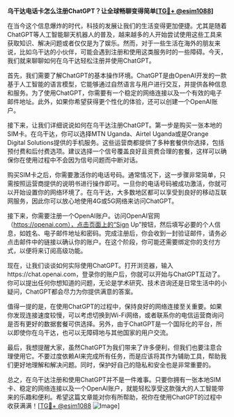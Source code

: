 **乌干达电话卡怎么注册ChatGPT？让全球畅聊变得简单[[TG💪+ @esim1088](https://t.me/s/esim1088)]**

在当今这个信息爆炸的时代，科技的发展让我们的生活变得更加便捷。尤其是随着ChatGPT等人工智能聊天机器人的普及，越来越多的人开始尝试使用这些工具来获取知识、解决问题或者仅仅是为了娱乐。然而，对于一些生活在海外的朋友来说，比如乌干达的小伙伴，可能会遇到注册和使用这类服务时的一些障碍。今天，我们就来聊聊如何在乌干达轻松注册并使用ChatGPT。

首先，我们需要了解ChatGPT的基本操作环境。ChatGPT是由OpenAI开发的一款基于人工智能的语言模型，它能够通过自然语言与用户进行交互，并提供各种信息和服务。为了使用ChatGPT，你需要有一个稳定的网络连接以及一个有效的电子邮件地址。此外，如果你希望获得更个性化的体验，还可以创建一个OpenAI账户。

接下来，让我们详细说说如何在乌干达注册ChatGPT。第一步是购买一张本地的SIM卡。在乌干达，你可以选择MTN Uganda、Airtel Uganda或是Orange Digital Solutions提供的手机服务。这些运营商都提供了多种套餐供你选择，包括预付费和后付费选项。建议选择一个信号覆盖良好且资费合理的套餐，这样可以确保你在使用过程中不会因为信号问题而中断对话。

购买SIM卡之后，你需要激活你的电话号码。通常情况下，这一步骤非常简单，只需按照运营商提供的说明书进行操作即可。一旦你的电话号码被成功激活，你就可以开始设置你的网络环境了。在乌干达，大多数地区都可以享受到良好的移动互联网服务，因此你可以放心地使用4G或5G网络来访问ChatGPT。

接下来，你需要注册一个OpenAI账户。访问OpenAI官网（https://openai.com），点击页面上的“Sign Up”按钮，然后填写必要的个人信息，如姓名、电子邮件地址和密码。完成注册后，你会收到一封验证邮件，请务必点击邮件中的链接以确认你的账户。在这个阶段，你可能还需要绑定你的支付方式，以便将来订阅高级功能。

现在，让我们谈谈如何实际使用ChatGPT。打开浏览器，输入https://chat.openai.com，登录你的账户后，你就可以开始与ChatGPT互动了。你可以提出任何你想知道的问题，无论是学术研究、技术咨询还是日常生活中的小疑问，ChatGPT都会尽力为你提供满意的答案。

值得一提的是，在使用ChatGPT的过程中，保持良好的网络连接至关重要。如果你发现连接速度较慢，可以考虑切换到Wi-Fi网络，或者联系你的电信运营商询问是否有更好的数据套餐可供选择。另外，由于ChatGPT是一个国际化的平台，所以即使你在乌干达，也可以无障碍地与其他国家的用户交流。

最后，我想提醒大家，虽然ChatGPT为我们带来了许多便利，但我们也要注意合理使用它。不要过度依赖AI来完成所有任务，而是应该将其作为辅助工具，帮助我们更好地理解和解决问题。同时，保护好自己的隐私和安全也是非常重要的。

总之，在乌干达注册和使用ChatGPT并不是一件难事。只要你拥有一张本地SIM卡、稳定的网络连接以及一个OpenAI账户，就能轻松享受这款强大的人工智能带来的乐趣和便利。希望这篇文章能对你有所帮助，祝你在使用ChatGPT的过程中收获满满！[[TG💪+ @esim1088](https://t.me/s/esim1088) ![Image](https://i.postimg.cc/4NQfJmqS/Snipaste-2025-05-13-00-14-12.png)]